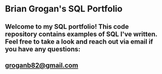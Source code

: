 # Brian Grogan's SQL Portfolio
## Welcome to my SQL portfolio! This code repository contains examples of SQL I've written. Feel free to take a look and reach out via email if you have any questions:
## groganb82@gmail.com
